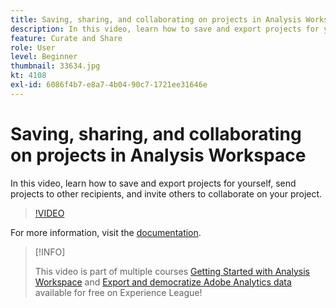 ```yaml
---
title: Saving, sharing, and collaborating on projects in Analysis Workspace
description: In this video, learn how to save and export projects for yourself, send projects to other recipients, and invite others to collaborate on your project.
feature: Curate and Share
role: User
level: Beginner
thumbnail: 33634.jpg
kt: 4108
exl-id: 6086f4b7-e8a7-4b04-90c7-1721ee31646e
---
```

# Saving, sharing, and collaborating on projects in Analysis Workspace

In this video, learn how to save and export projects for yourself, send projects to other recipients, and invite others to collaborate on your project.

>[!VIDEO](https://video.tv.adobe.com/v/30993/?quality=12&learn=on)

For more information, visit the [documentation](https://experienceleague.adobe.com/docs/analytics/analyze/analysis-workspace/curate-share/send-schedule-files.html).

>[!INFO]
>
> This video is part of multiple courses [Getting Started with Analysis Workspace](https://experienceleague.adobe.com/?recommended=Analytics-U-1-2020.1.workspace) and [Export and democratize Adobe Analytics data](https://experienceleague.adobe.com/?recommended=Analytics-A-1-2022.1.democratizing) available for free on Experience League!

